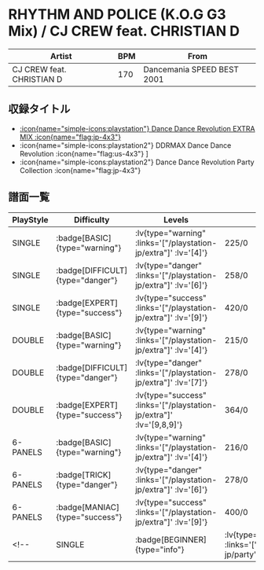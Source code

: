 # RHYTHM AND POLICE (K.O.G G3 Mix) / CJ CREW feat. CHRISTIAN D

|Artist|BPM|From|
|------|---|----|
|CJ CREW feat. CHRISTIAN D|170|Dancemania SPEED BEST 2001|

## 収録タイトル

- [ :icon{name="simple-icons:playstation"} Dance Dance Revolution EXTRA MIX :icon{name="flag:jp-4x3"} ](/playstation-jp/extra)
- :icon{name="simple-icons:playstation2"} DDRMAX Dance Dance Revolution :icon{name="flag:us-4x3"} ]
- :icon{name="simple-icons:playstation2"} Dance Dance Revolution Party Collection :icon{name="flag:jp-4x3"}

## 譜面一覧

|PlayStyle|Difficulty|Levels|Notes|Movie|
|---------|----------|------|-----|-----|
|SINGLE| :badge[BASIC]{type="warning"} | :lv{type="warning" :links='["/playstation-jp/extra"]' :lv='[4]'} |225/0||
|SINGLE| :badge[DIFFICULT]{type="danger"} | :lv{type="danger" :links='["/playstation-jp/extra"]' :lv='[6]'} |258/0||
|SINGLE| :badge[EXPERT]{type="success"} | :lv{type="success" :links='["/playstation-jp/extra"]' :lv='[9]'} |420/0||
|DOUBLE| :badge[BASIC]{type="warning"} | :lv{type="warning" :links='["/playstation-jp/extra"]' :lv='[4]'} |215/0||
|DOUBLE| :badge[DIFFICULT]{type="danger"} | :lv{type="danger" :links='["/playstation-jp/extra"]' :lv='[7]'} |278/0||
|DOUBLE| :badge[EXPERT]{type="success"} | :lv{type="success" :links='["/playstation-jp/extra"]' :lv='[9,8,9]'} |364/0||
|6-PANELS| :badge[BASIC]{type="warning"} | :lv{type="warning" :links='["/playstation-jp/extra"]' :lv='[4]'} |216/0||
|6-PANELS| :badge[TRICK]{type="danger"} | :lv{type="danger" :links='["/playstation-jp/extra"]' :lv='[6]'} |278/0||
|6-PANELS| :badge[MANIAC]{type="success"} | :lv{type="success" :links='["/playstation-jp/extra"]' :lv='[9]'} |400/0||
<!-- |SINGLE| :badge[BEGINNER]{type="info"} | :lv{type="info" :links='["/playstation2-jp/party"]' :lv='[1]'} |110/0|| -->
